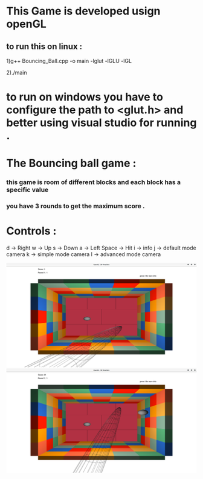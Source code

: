 


# This Game is developed usign openGL 
## to run this on linux :
1)g++ Bouncing_Ball.cpp -o main -lglut -lGLU -lGL

2)./main

# to run on windows you have to configure the path to <glut.h> and better using visual studio for running .  

# The Bouncing ball game : 

### this game is room of different blocks and each block has a specific value 
### you have 3 rounds to get the maximum score .

# Controls :
d -> Right 
w -> Up 
s -> Down 
a -> Left 
Space -> Hit 
i -> info
j -> default mode camera 
k -> simple mode camera 
l -> advanced mode camera 


![sc1](screen1.png) 
![sc2](screen2.png) 
